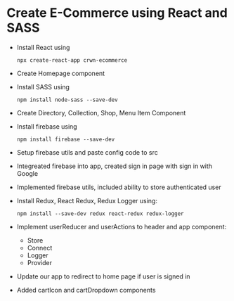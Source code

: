 # Create E-Commerce using React and SASS

  - Install React using 
	```
	npx create-react-app crwn-ecommerce
	```

  - Create Homepage component

  - Install SASS using 
	```
	npm install node-sass --save-dev
	```

  - Create Directory, Collection, Shop, Menu Item Component
  
  - Install firebase using 
  	```
	npm install firebase --save-dev
	```
	
  - Setup firebase utils and paste config code to src 
  
  - Integreated firebase into app, created sign in page with sign in with Google
  
  - Implemented firebase utils, included ability to store authenticated user

  - Install Redux, React Redux, Redux Logger using: 
	```
	npm install --save-dev redux react-redux redux-logger
	```
  - Implement userReducer and userActions to header and app component:	
	- Store
	- Connect
	- Logger
	- Provider 

  - Update our app to redirect to home page if user is signed in

  - Added cartIcon and cartDropdown components
  

